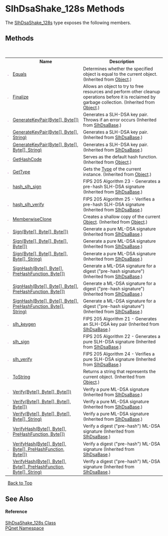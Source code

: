 # SlhDsaShake_128s Methods
 

The <a href="fe59936a-4fcb-818f-4ee2-e92317703555.md">SlhDsaShake_128s</a> type exposes the following members.


## Methods
&nbsp;<table><tr><th></th><th>Name</th><th>Description</th></tr><tr><td>![Public method](media/pubmethod.gif "Public method")</td><td><a href="https://docs.microsoft.com/dotnet/api/system.object.equals#system-object-equals(system-object)" target="_blank" rel="noopener noreferrer">Equals</a></td><td>
Determines whether the specified object is equal to the current object.
 (Inherited from <a href="https://docs.microsoft.com/dotnet/api/system.object" target="_blank" rel="noopener noreferrer">Object</a>.)</td></tr><tr><td>![Protected method](media/protmethod.gif "Protected method")</td><td><a href="https://docs.microsoft.com/dotnet/api/system.object.finalize#system-object-finalize" target="_blank" rel="noopener noreferrer">Finalize</a></td><td>
Allows an object to try to free resources and perform other cleanup operations before it is reclaimed by garbage collection.
 (Inherited from <a href="https://docs.microsoft.com/dotnet/api/system.object" target="_blank" rel="noopener noreferrer">Object</a>.)</td></tr><tr><td>![Public method](media/pubmethod.gif "Public method")</td><td><a href="1a0e5397-be4b-8269-dd31-599e05001698.md">GenerateKeyPair(Byte[], Byte[])</a></td><td>
Generates a SLH-DSA key pair. Throws if an error occurs
 (Inherited from <a href="d86dc076-6326-0697-9d41-f18e749ac510.md">SlhDsaBase</a>.)</td></tr><tr><td>![Public method](media/pubmethod.gif "Public method")</td><td><a href="0d4ed9c3-2760-0f13-d71e-ab072add4b78.md">GenerateKeyPair(Byte[], Byte[], String)</a></td><td>
Generates a SLH-DSA key pair.
 (Inherited from <a href="d86dc076-6326-0697-9d41-f18e749ac510.md">SlhDsaBase</a>.)</td></tr><tr><td>![Public method](media/pubmethod.gif "Public method")</td><td><a href="6da10beb-0b27-7396-02a3-90a56eced7ab.md">GenerateKeyPair(Byte[], Byte[], Byte[], String)</a></td><td>
Generates a SLH-DSA key pair.
 (Inherited from <a href="d86dc076-6326-0697-9d41-f18e749ac510.md">SlhDsaBase</a>.)</td></tr><tr><td>![Public method](media/pubmethod.gif "Public method")</td><td><a href="https://docs.microsoft.com/dotnet/api/system.object.gethashcode#system-object-gethashcode" target="_blank" rel="noopener noreferrer">GetHashCode</a></td><td>
Serves as the default hash function.
 (Inherited from <a href="https://docs.microsoft.com/dotnet/api/system.object" target="_blank" rel="noopener noreferrer">Object</a>.)</td></tr><tr><td>![Public method](media/pubmethod.gif "Public method")</td><td><a href="https://docs.microsoft.com/dotnet/api/system.object.gettype#system-object-gettype" target="_blank" rel="noopener noreferrer">GetType</a></td><td>
Gets the <a href="https://docs.microsoft.com/dotnet/api/system.type" target="_blank" rel="noopener noreferrer">Type</a> of the current instance.
 (Inherited from <a href="https://docs.microsoft.com/dotnet/api/system.object" target="_blank" rel="noopener noreferrer">Object</a>.)</td></tr><tr><td>![Public method](media/pubmethod.gif "Public method")</td><td><a href="7792ec2e-d42b-0e51-40ba-2080db18bcbe.md">hash_slh_sign</a></td><td>
FIPS 205 Algorithm 23 - Generates a pre-hash SLH-DSA signature
 (Inherited from <a href="d86dc076-6326-0697-9d41-f18e749ac510.md">SlhDsaBase</a>.)</td></tr><tr><td>![Public method](media/pubmethod.gif "Public method")</td><td><a href="20d5945e-33a5-a362-6d3d-5e64c4361895.md">hash_slh_verify</a></td><td>
FIPS 205 Algorithm 25 - Verifies a pre-hash SLH-DSA signature
 (Inherited from <a href="d86dc076-6326-0697-9d41-f18e749ac510.md">SlhDsaBase</a>.)</td></tr><tr><td>![Protected method](media/protmethod.gif "Protected method")</td><td><a href="https://docs.microsoft.com/dotnet/api/system.object.memberwiseclone#system-object-memberwiseclone" target="_blank" rel="noopener noreferrer">MemberwiseClone</a></td><td>
Creates a shallow copy of the current <a href="https://docs.microsoft.com/dotnet/api/system.object" target="_blank" rel="noopener noreferrer">Object</a>.
 (Inherited from <a href="https://docs.microsoft.com/dotnet/api/system.object" target="_blank" rel="noopener noreferrer">Object</a>.)</td></tr><tr><td>![Public method](media/pubmethod.gif "Public method")</td><td><a href="9e7fe6e4-2601-874e-f658-9bcc188b8b04.md">Sign(Byte[], Byte[], Byte[])</a></td><td>
Generate a pure ML-DSA signature
 (Inherited from <a href="d86dc076-6326-0697-9d41-f18e749ac510.md">SlhDsaBase</a>.)</td></tr><tr><td>![Public method](media/pubmethod.gif "Public method")</td><td><a href="4e26e274-c360-e2c7-ad93-7d3e9d6482e9.md">Sign(Byte[], Byte[], Byte[], Byte[])</a></td><td>
Generate a pure ML-DSA signature
 (Inherited from <a href="d86dc076-6326-0697-9d41-f18e749ac510.md">SlhDsaBase</a>.)</td></tr><tr><td>![Public method](media/pubmethod.gif "Public method")</td><td><a href="6a46f20f-31fb-6e28-e693-dd4cbd637a98.md">Sign(Byte[], Byte[], Byte[], Byte[], String)</a></td><td>
Generate a pure ML-DSA signature
 (Inherited from <a href="d86dc076-6326-0697-9d41-f18e749ac510.md">SlhDsaBase</a>.)</td></tr><tr><td>![Public method](media/pubmethod.gif "Public method")</td><td><a href="c3e5c277-6965-b9ee-d2b5-3ee59b94ef7b.md">SignHash(Byte[], Byte[], PreHashFunction, Byte[])</a></td><td>
Generate a ML-DSA signature for a digest ("pre-hash signature")
 (Inherited from <a href="d86dc076-6326-0697-9d41-f18e749ac510.md">SlhDsaBase</a>.)</td></tr><tr><td>![Public method](media/pubmethod.gif "Public method")</td><td><a href="8cdc2547-e105-7977-b50e-2ab91edc379a.md">SignHash(Byte[], Byte[], Byte[], PreHashFunction, Byte[])</a></td><td>
Generate a ML-DSA signature for a digest ("pre-hash signature")
 (Inherited from <a href="d86dc076-6326-0697-9d41-f18e749ac510.md">SlhDsaBase</a>.)</td></tr><tr><td>![Public method](media/pubmethod.gif "Public method")</td><td><a href="344dab00-f54f-d330-bc75-0e6e9ecef694.md">SignHash(Byte[], Byte[], Byte[], PreHashFunction, Byte[], String)</a></td><td>
Generate a ML-DSA signature for a digest ("pre-hash signature")
 (Inherited from <a href="d86dc076-6326-0697-9d41-f18e749ac510.md">SlhDsaBase</a>.)</td></tr><tr><td>![Public method](media/pubmethod.gif "Public method")</td><td><a href="246c7cd7-289d-8393-4529-38e47353ee84.md">slh_keygen</a></td><td>
FIPS 205 Algorithm 21 - Generates an SLH-DSA key pair
 (Inherited from <a href="d86dc076-6326-0697-9d41-f18e749ac510.md">SlhDsaBase</a>.)</td></tr><tr><td>![Public method](media/pubmethod.gif "Public method")</td><td><a href="c12c53ba-9cb5-50e2-0d7e-b7b8d072f89e.md">slh_sign</a></td><td>
FIPS 205 Algorithm 22 - Generates a pure SLH-DSA signature
 (Inherited from <a href="d86dc076-6326-0697-9d41-f18e749ac510.md">SlhDsaBase</a>.)</td></tr><tr><td>![Public method](media/pubmethod.gif "Public method")</td><td><a href="5b3d0522-70f0-88ea-f95d-0116ea2f88df.md">slh_verify</a></td><td>
FIPS 205 Algorithm 24 - Verifies a pure SLH-DSA signature
 (Inherited from <a href="d86dc076-6326-0697-9d41-f18e749ac510.md">SlhDsaBase</a>.)</td></tr><tr><td>![Public method](media/pubmethod.gif "Public method")</td><td><a href="https://docs.microsoft.com/dotnet/api/system.object.tostring#system-object-tostring" target="_blank" rel="noopener noreferrer">ToString</a></td><td>
Returns a string that represents the current object.
 (Inherited from <a href="https://docs.microsoft.com/dotnet/api/system.object" target="_blank" rel="noopener noreferrer">Object</a>.)</td></tr><tr><td>![Public method](media/pubmethod.gif "Public method")</td><td><a href="61a88890-d1cd-73b6-be4d-7e68cb61dbc7.md">Verify(Byte[], Byte[], Byte[])</a></td><td>
Verify a pure ML-DSA signature
 (Inherited from <a href="d86dc076-6326-0697-9d41-f18e749ac510.md">SlhDsaBase</a>.)</td></tr><tr><td>![Public method](media/pubmethod.gif "Public method")</td><td><a href="419dfecc-c21e-9c7f-8416-bf73c058f852.md">Verify(Byte[], Byte[], Byte[], Byte[])</a></td><td>
Verify a pure ML-DSA signature
 (Inherited from <a href="d86dc076-6326-0697-9d41-f18e749ac510.md">SlhDsaBase</a>.)</td></tr><tr><td>![Public method](media/pubmethod.gif "Public method")</td><td><a href="85bbfbed-a058-7d2f-1822-9e3c4d8b0497.md">Verify(Byte[], Byte[], Byte[], Byte[], String)</a></td><td>
Verify a pure ML-DSA signature
 (Inherited from <a href="d86dc076-6326-0697-9d41-f18e749ac510.md">SlhDsaBase</a>.)</td></tr><tr><td>![Public method](media/pubmethod.gif "Public method")</td><td><a href="216b0a08-02b5-705e-1f1f-803fa262b9e7.md">VerifyHash(Byte[], Byte[], PreHashFunction, Byte[])</a></td><td>
Verify a digest ("pre-hash") ML-DSA signature
 (Inherited from <a href="d86dc076-6326-0697-9d41-f18e749ac510.md">SlhDsaBase</a>.)</td></tr><tr><td>![Public method](media/pubmethod.gif "Public method")</td><td><a href="a78e7538-d613-f27d-3e9b-84dc52f000fd.md">VerifyHash(Byte[], Byte[], Byte[], PreHashFunction, Byte[])</a></td><td>
Verify a digest ("pre-hash") ML-DSA signature
 (Inherited from <a href="d86dc076-6326-0697-9d41-f18e749ac510.md">SlhDsaBase</a>.)</td></tr><tr><td>![Public method](media/pubmethod.gif "Public method")</td><td><a href="285b6940-bce2-2acb-6ca1-21c4329904eb.md">VerifyHash(Byte[], Byte[], Byte[], PreHashFunction, Byte[], String)</a></td><td>
Verify a digest ("pre-hash") ML-DSA signature
 (Inherited from <a href="d86dc076-6326-0697-9d41-f18e749ac510.md">SlhDsaBase</a>.)</td></tr></table>&nbsp;
<a href="#slhdsashake_128s-methods">Back to Top</a>

## See Also


#### Reference
<a href="fe59936a-4fcb-818f-4ee2-e92317703555.md">SlhDsaShake_128s Class</a><br /><a href="fc4f881f-e121-9cf0-ed49-65bf6b5a005d.md">PQnet Namespace</a><br />